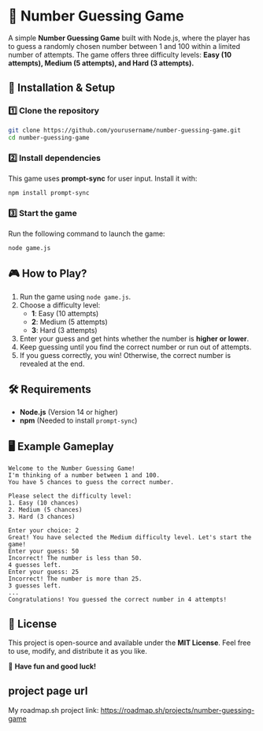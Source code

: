 # 🎯 Number Guessing Game

A simple **Number Guessing Game** built with Node.js, where the player has to guess a randomly chosen number between 1 and 100 within a limited number of attempts. The game offers three difficulty levels: **Easy (10 attempts), Medium (5 attempts), and Hard (3 attempts).**

## 🚀 Installation & Setup

### 1️⃣ Clone the repository
```bash
git clone https://github.com/yourusername/number-guessing-game.git
cd number-guessing-game
```

### 2️⃣ Install dependencies
This game uses **prompt-sync** for user input. Install it with:
```bash
npm install prompt-sync
```

### 3️⃣ Start the game
Run the following command to launch the game:
```bash
node game.js
```

## 🎮 How to Play?
1. Run the game using `node game.js`.
2. Choose a difficulty level:
   - **1**: Easy (10 attempts)
   - **2**: Medium (5 attempts)
   - **3**: Hard (3 attempts)
3. Enter your guess and get hints whether the number is **higher or lower**.
4. Keep guessing until you find the correct number or run out of attempts.
5. If you guess correctly, you win! Otherwise, the correct number is revealed at the end.

## 🛠 Requirements
- **Node.js** (Version 14 or higher)
- **npm** (Needed to install `prompt-sync`)

## 🖥 Example Gameplay
```
Welcome to the Number Guessing Game!
I'm thinking of a number between 1 and 100.
You have 5 chances to guess the correct number.

Please select the difficulty level:
1. Easy (10 chances)
2. Medium (5 chances)
3. Hard (3 chances)

Enter your choice: 2
Great! You have selected the Medium difficulty level. Let's start the game!
Enter your guess: 50
Incorrect! The number is less than 50.
4 guesses left.
Enter your guess: 25
Incorrect! The number is more than 25.
3 guesses left.
...
Congratulations! You guessed the correct number in 4 attempts!
```

## 📜 License
This project is open-source and available under the **MIT License**. Feel free to use, modify, and distribute it as you like.

🎲 **Have fun and good luck!**

## project page url

My roadmap.sh project link: https://roadmap.sh/projects/number-guessing-game
